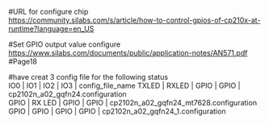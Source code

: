 #URL for configure chip   
https://community.silabs.com/s/article/how-to-control-gpios-of-cp210x-at-runtime?language=en_US   

#Set GPIO output value configure   
https://www.silabs.com/documents/public/application-notes/AN571.pdf   #Page18   

#have creat 3 config file for the following status   
IO0   |  IO1    |   IO2   |  IO3    | config_file_name
TXLED	|  RXLED	|   GPIO	|  GPIO		| cp2102n_a02_gqfn24.configuration   
GPIO	|  RX LED	|   GPIO	|  GPIO		| cp2102n_a02_gqfn24_mt7628.configuration   
GPIO	|  GPIO	  |   GPIO	|  GPIO		| cp2102n_a02_gqfn24_1.configuration   	
